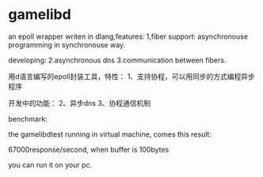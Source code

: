 # gamelibd
an epoll wrapper writen in dlang,features:
1,fiber support: asynchronouse programming in synchronouse way.

developing:
2.asynchronous dns
3.communication between fibers.



用d语言编写的epoll封装工具，特性：
1、支持协程，可以用同步的方式编程异步程序

开发中的功能：
2、异步dns
3、协程通信机制


benchmark:

the gamelibdtest running in virtual machine, comes this result:

67000response/second, when buffer is 100bytes

you can run it on your pc.